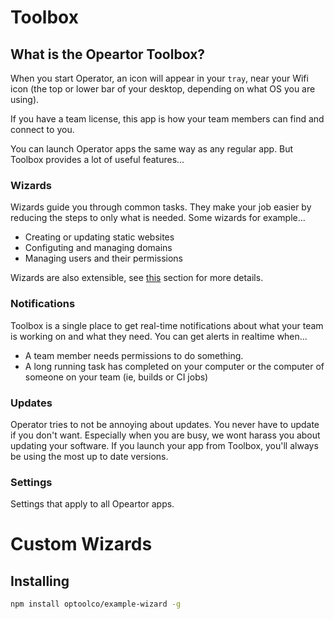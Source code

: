 # Toolbox

## What is the Opeartor Toolbox?

When you start Operator, an icon will appear in your `tray`, near your
Wifi icon (the top or lower bar of your desktop, depending on what OS you
are using).

If you have a team license, this app is how your team members can find and
connect to you.

You can launch Operator apps the same way as any regular app. But Toolbox
provides a lot of useful features...

### Wizards

Wizards guide you through common tasks. They make your job easier by reducing
the steps to only what is needed. Some wizards for example...

- Creating or updating static websites
- Configuting and managing domains
- Managing users and their permissions

Wizards are also extensible, see [this][0] section for more details.

### Notifications

Toolbox is a single place to get real-time notifications about what your team is
working on and what they need. You can get alerts in realtime when...

- A team member needs permissions to do something.
- A long running task has completed on your computer or the computer of someone on your team (ie, builds or CI jobs)

### Updates

Operator tries to not be annoying about updates. You never have to update if you
don't want. Especially when you are busy, we wont harass you about updating your
software. If you launch your app from Toolbox, you'll always be using the most up
to date versions.

### Settings

Settings that apply to all Opeartor apps.

# Custom Wizards

## Installing

```bash
npm install optoolco/example-wizard -g
```

[0]://optool.co/docs?toolbox/Custom-Wizards
